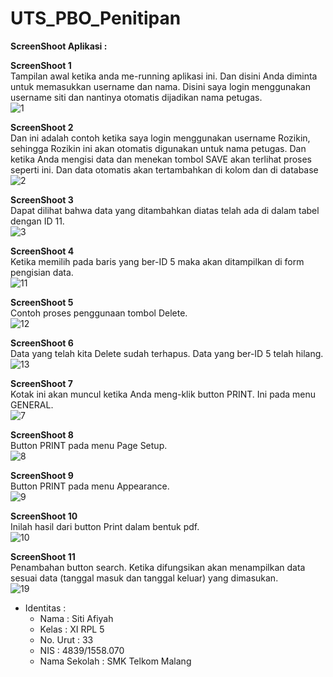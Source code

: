 # UTS_PBO_Penitipan

**ScreenShoot Aplikasi :**

**ScreenShoot 1** <br>
Tampilan awal ketika anda me-running aplikasi ini. Dan disini Anda diminta untuk memasukkan username dan nama. Disini saya login menggunakan username siti dan nantinya otomatis dijadikan nama petugas.<br>
![1](https://github.com/sitiafiyah/UTS_PBO_Penitipan/blob/master/1.JPG)

**ScreenShoot 2** <br>
Dan ini adalah contoh ketika saya login menggunakan username Rozikin, sehingga Rozikin ini akan otomatis digunakan untuk nama petugas. Dan ketika Anda mengisi data dan menekan tombol SAVE akan terlihat proses seperti ini. Dan data otomatis akan tertambahkan di kolom dan di database <br>
![2](https://github.com/sitiafiyah/UTS_PBO_Penitipan/blob/master/14.JPG)

**ScreenShoot 3** <br>
Dapat dilihat bahwa data yang ditambahkan diatas telah ada di dalam tabel dengan ID 11. <br>
![3](https://github.com/sitiafiyah/UTS_PBO_Penitipan/blob/master/15.JPG)

**ScreenShoot 4** <br>
Ketika memilih pada baris yang ber-ID 5 maka akan ditampilkan di form pengisian data. <br>
![11](https://github.com/sitiafiyah/UTS_PBO_Penitipan/blob/master/16.JPG)

**ScreenShoot 5** <br>
Contoh proses penggunaan tombol Delete. <br>
![12](https://github.com/sitiafiyah/UTS_PBO_Penitipan/blob/master/16.JPG)

**ScreenShoot 6** <br>
Data yang telah kita Delete sudah terhapus. Data yang ber-ID 5 telah hilang. <br>
![13](https://github.com/sitiafiyah/UTS_PBO_Penitipan/blob/master/17.JPG)

**ScreenShoot 7** <br>
Kotak ini akan muncul ketika Anda meng-klik button PRINT. Ini pada menu GENERAL. <br>
![7](https://github.com/sitiafiyah/UTS_PBO_Penitipan/blob/master/7.JPG)

**ScreenShoot 8** <br>
Button PRINT pada menu Page Setup. <br>
![8](https://github.com/sitiafiyah/UTS_PBO_Penitipan/blob/master/8.JPG)

**ScreenShoot 9** <br>
Button PRINT pada menu Appearance. <br>
![9](https://github.com/sitiafiyah/UTS_PBO_Penitipan/blob/master/9.JPG)

**ScreenShoot 10** <br>
Inilah hasil dari button Print dalam bentuk pdf. <br>
![10](https://github.com/sitiafiyah/UTS_PBO_Penitipan/blob/master/18.JPG)

**ScreenShoot 11** <br>
Penambahan button search. Ketika difungsikan akan menampilkan data sesuai data (tanggal masuk dan tanggal keluar) yang dimasukan. <br>
![19](https://github.com/sitiafiyah/UTS_PBO_Penitipan/blob/master/19.PNG)

* Identitas : 
    * Nama : Siti Afiyah 
    * Kelas : XI RPL 5 
    * No. Urut : 33 
    * NIS : 4839/1558.070 
    * Nama Sekolah : SMK Telkom Malang
